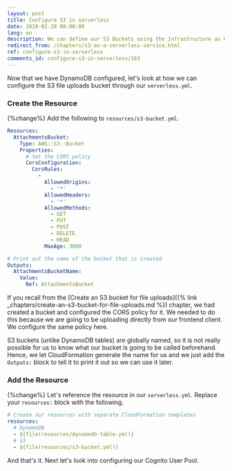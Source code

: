 ```yaml
---
layout: post
title: Configure S3 in serverless
date: 2018-02-28 00:00:00
lang: en
description: We can define our S3 Buckets using the Infrastructure as Code pattern by using CloudFormation in our serverless.yml. We are going to set the CORS policy and output the name of the bucket that's created.
redirect_from: /chapters/s3-as-a-serverless-service.html
ref: configure-s3-in-serverless
comments_id: configure-s3-in-serverless/163
---
```


Now that we have DynamoDB configured, let's look at how we can configure the S3 file uploads bucket through our `serverless.yml`.

### Create the Resource

{%change%} Add the following to `resources/s3-bucket.yml`.

``` yml
Resources:
  AttachmentsBucket:
    Type: AWS::S3::Bucket
    Properties:
      # Set the CORS policy
      CorsConfiguration:
        CorsRules:
          -
            AllowedOrigins:
              - '*'
            AllowedHeaders:
              - '*'
            AllowedMethods:
              - GET
              - PUT
              - POST
              - DELETE
              - HEAD
            MaxAge: 3000

# Print out the name of the bucket that is created
Outputs:
  AttachmentsBucketName:
    Value:
      Ref: AttachmentsBucket
```

If you recall from the [Create an S3 bucket for file uploads]({% link _chapters/create-an-s3-bucket-for-file-uploads.md %}) chapter, we had created a bucket and configured the CORS policy for it. We needed to do this because we are going to be uploading directly from our frontend client. We configure the same policy here.

S3 buckets (unlike DynamoDB tables) are globally named, so it is not really possible for us to know what our bucket is going to be called beforehand. Hence, we let CloudFormation generate the name for us and we just add the `Outputs:` block to tell it to print it out so we can use it later.

### Add the Resource

{%change%} Let's reference the resource in our `serverless.yml`. Replace your `resources:` block with the following.

``` yml
# Create our resources with separate CloudFormation templates
resources:
  # DynamoDB
  - ${file(resources/dynamodb-table.yml)}
  # S3
  - ${file(resources/s3-bucket.yml)}
```

And that's it. Next let's look into configuring our Cognito User Pool.
